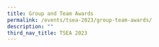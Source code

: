 ```yaml
---
title: Group and Team Awards
permalink: /events/tsea-2023/group-team-awards/
description: ""
third_nav_title: TSEA 2023
---
```

